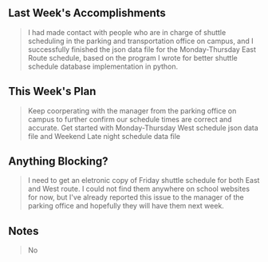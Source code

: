## Last Week's Accomplishments

> I had made contact with people who are in charge of shuttle scheduling in the parking and transportation office on campus, and I successfully finished the json data file for the Monday-Thursday East Route schedule, based on the program I wrote for better shuttle schedule database implementation in python.

## This Week's Plan

> Keep coorperating with the manager from the parking office on campus to further confirm our schedule times are correct and accurate. Get started with Monday-Thursday West schedule json data file and Weekend Late night schedule data file

## Anything Blocking?

> I need to get an eletronic copy of Friday shuttle schedule for both East and West route. I could not find them anywhere on school websites for now, but I've already reported this issue to the manager of the parking office and hopefully they will have them next week.

## Notes

> No